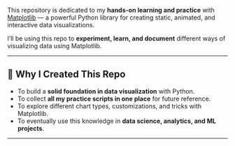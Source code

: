 This repository is dedicated to my **hands-on learning and practice** with [Matplotlib](https://matplotlib.org/) — a powerful Python library for creating static, animated, and interactive data visualizations.  

I’ll be using this repo to **experiment, learn, and document** different ways of visualizing data using Matplotlib.  

---

## 🎯 Why I Created This Repo
- To build a **solid foundation in data visualization** with Python.  
- To collect **all my practice scripts in one place** for future reference.  
- To explore different chart types, customizations, and tricks with Matplotlib.  
- To eventually use this knowledge in **data science, analytics, and ML projects**.  

---

